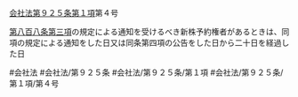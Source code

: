 [会社法第９２５条第１項](会社法＿＿＿＿第９２５条第１項)第４号

[第八百八条第三項](会社法＿＿＿＿第８０８条第３項)の規定による通知を受けるべき新株予約権者があるときは、同項の規定による通知をした日又は同条第四項の公告をした日から二十日を経過した日


#会社法
#会社法/第９２５条
#会社法/第９２５条/第１項
#会社法/第９２５条/第１項/第４号

